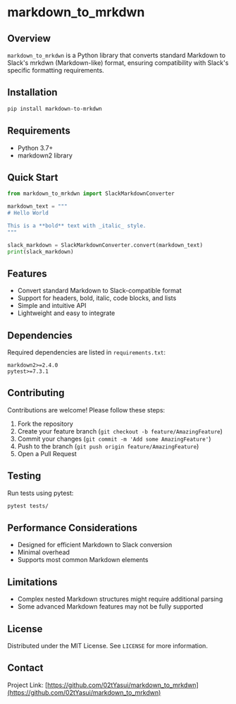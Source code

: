 # markdown_to_mrkdwn

## Overview

`markdown_to_mrkdwn` is a Python library that converts standard Markdown to Slack's mrkdwn (Markdown-like) format, ensuring compatibility with Slack's specific formatting requirements.

## Installation

```bash
pip install markdown-to-mrkdwn
```

## Requirements

- Python 3.7+
- markdown2 library

## Quick Start

```python
from markdown_to_mrkdwn import SlackMarkdownConverter

markdown_text = """
# Hello World

This is a **bold** text with _italic_ style.
"""

slack_markdown = SlackMarkdownConverter.convert(markdown_text)
print(slack_markdown)
```

## Features

- Convert standard Markdown to Slack-compatible format
- Support for headers, bold, italic, code blocks, and lists
- Simple and intuitive API
- Lightweight and easy to integrate

## Dependencies

Required dependencies are listed in `requirements.txt`:

```
markdown2>=2.4.0
pytest>=7.3.1
```

## Contributing

Contributions are welcome! Please follow these steps:

1. Fork the repository
2. Create your feature branch (`git checkout -b feature/AmazingFeature`)
3. Commit your changes (`git commit -m 'Add some AmazingFeature'`)
4. Push to the branch (`git push origin feature/AmazingFeature`)
5. Open a Pull Request

## Testing

Run tests using pytest:

```bash
pytest tests/
```

## Performance Considerations

- Designed for efficient Markdown to Slack conversion
- Minimal overhead
- Supports most common Markdown elements

## Limitations

- Complex nested Markdown structures might require additional parsing
- Some advanced Markdown features may not be fully supported

## License

Distributed under the MIT License. See `LICENSE` for more information.

## Contact

Project Link: [https://github.com/02tYasui/markdown_to_mrkdwn](https://github.com/02tYasui/markdown_to_mrkdwn)
```
